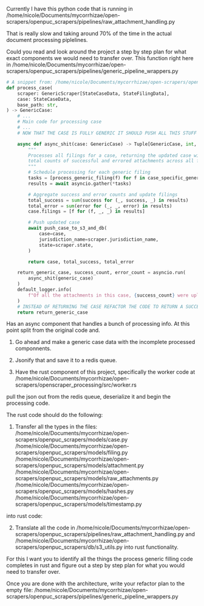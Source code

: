 Currently I have this python code that is running in
/home/nicole/Documents/mycorrhizae/open-scrapers/openpuc_scrapers/pipelines/raw_attachment_handling.py

That is really slow and taking around 70% of the time in the actual document processing piplelines.

Could you read and look around the project a step by step plan for what exact components we would need to transfer over. This function right here in 
/home/nicole/Documents/mycorrhizae/open-scrapers/openpuc_scrapers/pipelines/generic_pipeline_wrappers.py

```py
# A snippet from: /home/nicole/Documents/mycorrhizae/open-scrapers/openpuc_scrapers/pipelines/generic_pipeline_wrappers.py
def process_case(
    scraper: GenericScraper[StateCaseData, StateFilingData],
    case: StateCaseData,
    base_path: str,
) -> GenericCase:
    # ...
    # Main code for processing case
    # ...
    # NOW THAT THE CASE IS FULLY GENERIC IT SHOULD PUSH ALL THIS STUFF OVER TO RUST

    async def async_shit(case: GenericCase) -> Tuple[GenericCase, int, int]:
        """
        Processes all filings for a case, returning the updated case with
        total counts of successful and errored attachments across all filings.
        """
        # Schedule processing for each generic filing
        tasks = [process_generic_filing(f) for f in case_specific_generic_cases]
        results = await asyncio.gather(*tasks)

        # Aggregate success and error counts and update filings
        total_success = sum(success for (_, success, _) in results)
        total_error = sum(error for (_, _, error) in results)
        case.filings = [f for (f, _, _) in results]

        # Push updated case
        await push_case_to_s3_and_db(
            case=case,
            jurisdiction_name=scraper.jurisdiction_name,
            state=scraper.state,
        )

        return case, total_success, total_error

    return_generic_case, success_count, error_count = asyncio.run(
        async_shit(generic_case)
    )
    default_logger.info(
        f"Of all the attachments in this case, {success_count} were uploaded successfully, and {error_count} encountered an error."
    )
    # INSTEAD OF RETURNING THE CASE REFACTOR THE CODE TO RETURN A SUCCESSFUL SIGNAL
    return return_generic_case
```
Has an async component that handles a bunch of processing info. At this point split from the original code and.

1. Go ahead and make a generic case data with the incomplete processed componnents.

2. Jsonify that and save it to a redis queue.

3. Have the rust component of this project, specifically the worker code at 
/home/nicole/Documents/mycorrhizae/open-scrapers/openscraper_processing/src/worker.rs

pull the json out from the redis queue, deserialize it and begin the processing code.

The rust code should do the following:

1. Transfer all the types in the files:
/home/nicole/Documents/mycorrhizae/open-scrapers/openpuc_scrapers/models/case.py
/home/nicole/Documents/mycorrhizae/open-scrapers/openpuc_scrapers/models/filing.py
/home/nicole/Documents/mycorrhizae/open-scrapers/openpuc_scrapers/models/attachment.py
/home/nicole/Documents/mycorrhizae/open-scrapers/openpuc_scrapers/models/raw_attachments.py
/home/nicole/Documents/mycorrhizae/open-scrapers/openpuc_scrapers/models/hashes.py
/home/nicole/Documents/mycorrhizae/open-scrapers/openpuc_scrapers/models/timestamp.py

into rust code:

2. Translate all the code in 
/home/nicole/Documents/mycorrhizae/open-scrapers/openpuc_scrapers/pipelines/raw_attachment_handling.py
and 
/home/nicole/Documents/mycorrhizae/open-scrapers/openpuc_scrapers/db/s3_utils.py
into rust functionality.


For this I want you to identify all the things the process generic filling code completes in rust and figure out a step by step plan for what you would need to transfer over.



Once you are done with the architecture, write your refactor plan to the empty file:
/home/nicole/Documents/mycorrhizae/open-scrapers/openpuc_scrapers/pipelines/generic_pipeline_wrappers.py
